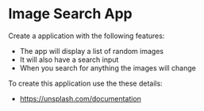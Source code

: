 # Image Search App

Create a application with the following features:

- The app will display a list of random images
- It will also have a search input
- When you search for anything the images will change

To create this application use the these details:

- https://unsplash.com/documentation

<!-- dtlnopKr27OpKnoa34PRKY219a68_v31br_ZE-O_6B4

secret key: Fp_21x4598lmQpf5CHLCSqFPa4BKDiEwLfZY0Y01J6c

 -->
